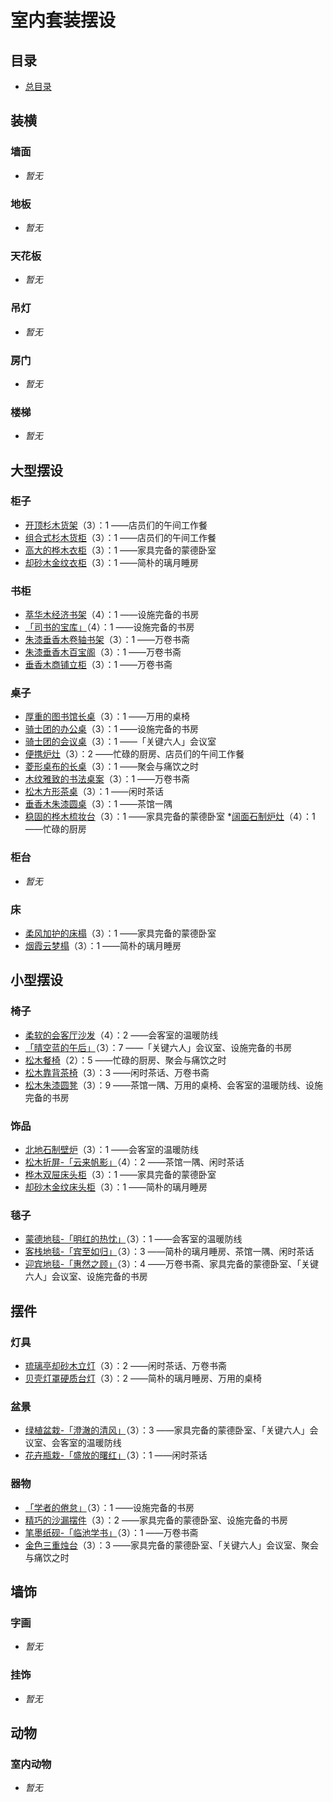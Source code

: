 # 室内套装摆设

## 目录

- [总目录](前言与目录.md#目录)

## 装横

### 墙面

- _暂无_

### 地板

- _暂无_

### 天花板

- _暂无_

### 吊灯

- _暂无_

### 房门

- _暂无_

### 楼梯

- _暂无_

## 大型摆设

### 柜子

- [开顶杉木货架](https://bbs.mihoyo.com/ys/obc/content/2094/detail)（3）：1 ——店员们的午间工作餐
- [组合式杉木货柜](https://bbs.mihoyo.com/ys/obc/content/2095/detail)（3）：1 ——店员们的午间工作餐
- [高大的桦木衣柜](https://bbs.mihoyo.com/ys/obc/content/1950/detail)（3）：1 ——家具完备的蒙德卧室
- [却砂木金纹衣柜](https://bbs.mihoyo.com/ys/obc/content/1938/detail)（3）：1 ——简朴的璃月睡房

### 书柜

- [萃华木经济书架](https://bbs.mihoyo.com/ys/obc/content/1948/detail)（4）：1 ——设施完备的书房
- [「司书的宝库」](https://bbs.mihoyo.com/ys/obc/content/1945/detail)（4）：1 ——设施完备的书房
- [朱漆垂香木卷轴书架](https://bbs.mihoyo.com/ys/obc/content/1944/detail)（3）：1 ——万卷书斋
- [朱漆垂香木百宝阁](https://bbs.mihoyo.com/ys/obc/content/1943/detail)（3）：1 ——万卷书斋
- [垂香木商铺立柜](https://bbs.mihoyo.com/ys/obc/content/2089/detail)（3）：1 ——万卷书斋

### 桌子

- [厚重的图书馆长桌](https://bbs.mihoyo.com/ys/obc/content/1952/detail)（3）：1 ——万用的桌椅
- [骑士团的办公桌](https://bbs.mihoyo.com/ys/obc/content/1936/detail)（3）：1 ——设施完备的书房
- [骑士团的会议桌](https://bbs.mihoyo.com/ys/obc/content/1937/detail)（3）：1 ——「关键六人」会议室
- [便携炉灶](https://bbs.mihoyo.com/ys/obc/content/2093/detail)（3）：2 ——忙碌的厨房、店员们的午间工作餐
- [菱形桌布的长桌](https://bbs.mihoyo.com/ys/obc/content/1933/detail)（3）：1 ——聚会与痛饮之时
- [木纹雅致的书法桌案](https://bbs.mihoyo.com/ys/obc/content/1935/detail)（3）：1 ——万卷书斋
- [松木方形茶桌](-)（3）：1 ——闲时茶话
- [垂香木朱漆圆桌](https://bbs.mihoyo.com/ys/obc/content/1947/detail)（3）：1 ——茶馆一隅
- [稳固的桦木梳妆台](https://bbs.mihoyo.com/ys/obc/content/1941/detail)（3）：1 ——家具完备的蒙德卧室 \*[阔面石制炉灶](https://bbs.mihoyo.com/ys/obc/content/2091/detail)（4）：1 ——忙碌的厨房

### 柜台

- _暂无_

### 床

- [柔风加护的床榻](https://bbs.mihoyo.com/ys/obc/content/1939/detail)（3）：1 ——家具完备的蒙德卧室
- [烟霞云梦榻](https://bbs.mihoyo.com/ys/obc/content/1942/detail)（3）：1 ——简朴的璃月睡房

## 小型摆设

### 椅子

- [柔软的会客厅沙发](https://bbs.mihoyo.com/ys/obc/content/1916/detail)（4）：2 ——会客室的温暖防线
- [「晴空蓝的午后」](https://bbs.mihoyo.com/ys/obc/content/1914/detail)（3）：7 ——「关键六人」会议室、设施完备的书房
- [松木餐椅](https://bbs.mihoyo.com/ys/obc/content/1917/detail)（2）：5 ——忙碌的厨房、聚会与痛饮之时
- [松木靠背茶椅](https://bbs.mihoyo.com/ys/obc/content/1918/detail)（3）：3 ——闲时茶话、万卷书斋
- [松木朱漆圆凳](https://bbs.mihoyo.com/ys/obc/content/1920/detail)（3）：9 ——茶馆一隅、万用的桌椅、会客室的温暖防线、设施完备的书房

### 饰品

- [北地石制壁炉](https://bbs.mihoyo.com/ys/obc/content/1924/detail)（3）：1 ——会客室的温暖防线
- [松木折屏-「云来帆影」](https://bbs.mihoyo.com/ys/obc/content/1919/detail)（4）：2 ——茶馆一隅、闲时茶话
- [桦木双屉床头柜](https://bbs.mihoyo.com/ys/obc/content/1927/detail)（3）：1 ——家具完备的蒙德卧室
- [却砂木金纹床头柜](https://bbs.mihoyo.com/ys/obc/content/1915/detail)（3）：1 ——简朴的璃月睡房

### 毯子

- [蒙德地毯-「明红的热忱」](https://bbs.mihoyo.com/ys/obc/content/2054/detail)（3）：1 ——会客室的温暖防线
- [客栈地毯-「宾至如归」](https://bbs.mihoyo.com/ys/obc/content/1929/detail)（3）：3 ——简朴的璃月睡房、茶馆一隅、闲时茶话
- [迎宾地毯-「惠然之顾」](https://bbs.mihoyo.com/ys/obc/content/1921/detail)（3）：4 ——万卷书斋、家具完备的蒙德卧室、「关键六人」会议室、设施完备的书房

## 摆件

### 灯具

- [琉璃亭却砂木立灯](https://bbs.mihoyo.com/ys/obc/content/1958/detail)（3）：2 ——闲时茶话、万卷书斋
- [贝壳灯罩硬质台灯](https://bbs.mihoyo.com/ys/obc/content/1964/detail)（3）：2 ——简朴的璃月睡房、万用的桌椅

### 盆景

- [绿植盆栽-「澄澈的清风」](https://bbs.mihoyo.com/ys/obc/content/1959/detail)（3）：3 ——家具完备的蒙德卧室、「关键六人」会议室、会客室的温暖防线
- [花卉瓶栽-「盛放的曙红」](https://bbs.mihoyo.com/ys/obc/content/1969/detail)（3）：1 ——闲时茶话

### 器物

- [「学者的倦怠」](https://bbs.mihoyo.com/ys/obc/content/1963/detail)（3）：1 ——设施完备的书房
- [精巧的沙漏摆件](https://bbs.mihoyo.com/ys/obc/content/1955/detail)（3）：2 ——家具完备的蒙德卧室、设施完备的书房
- [笔墨纸砚-「临池学书」](https://bbs.mihoyo.com/ys/obc/content/1965/detail)（3）：1 ——万卷书斋
- [金色三重烛台](https://bbs.mihoyo.com/ys/obc/content/1954/detail)（3）：3 ——家具完备的蒙德卧室、「关键六人」会议室、聚会与痛饮之时

## 墙饰

### 字画

- _暂无_

### 挂饰

- _暂无_

## 动物

### 室内动物

- _暂无_
